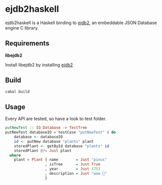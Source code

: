 # ejdb2haskell

ejdb2haskell is a Haskell binding to [ejdb2](https://github.com/Softmotions/ejdb), an embeddable JSON Database engine C library.

## Requirements

**libejdb2**

Install libejdb2 by installing [ejdb2](https://github.com/Softmotions/ejdb#use-cases)

## Build

```bash
cabal build
```

## Usage

Every API are tested, so have a look to test folder.

```haskell
putNewTest :: IO Database -> TestTree
putNewTest databaseIO = testCase "putNewTest" $ do
    database <- databaseIO
    id <- putNew database "plants" plant
    storedPlant <- getById database "plants" id
    storedPlant @?= Just plant
  where
    plant = Plant { name        = Just "pinus"
                  , isTree      = Just True
                  , year        = Just 1753
                  , description = Just "wow 🌲"
                  }
```
